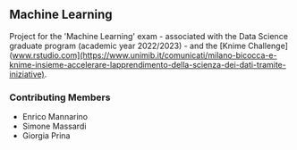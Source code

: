 ## Machine Learning

Project for the 'Machine Learning' exam - associated with the Data Science graduate program (academic year 2022/2023) - and the [Knime Challenge](www.rstudio.com](https://www.unimib.it/comunicati/milano-bicocca-e-knime-insieme-accelerare-lapprendimento-della-scienza-dei-dati-tramite-iniziative).

### Contributing Members

- Enrico Mannarino
- Simone Massardi
- Giorgia Prina
